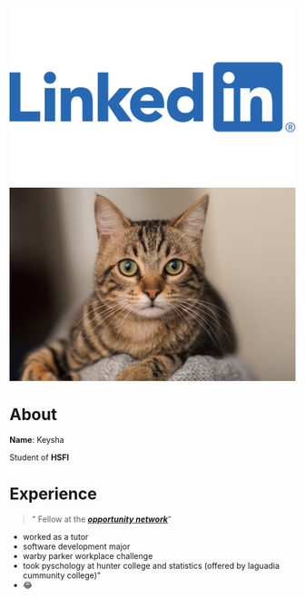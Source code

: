 ![linked](a9fc2a2b-4472-4151-8efa-3c7a306097bf_3400x2125.png)
![cat](cat-10-e1573844975155-scaled.jpg)
# About
**Name**: Keysha 

Student of **HSFI**

# **Experience**
> " Fellow at the [**_opportunity network_**](https://opportunitynetwork.org/)"
* worked as a tutor
* software development major
* warby parker workplace challenge
* took pyschology at hunter college and statistics (offered by laguadia cummunity college)"
* :joy:
